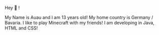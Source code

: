 Hey 👋 !

My Name is Auau and I am 13 years old! 
My home country is Germany / Bavaria. I like to play Minecraft with my friends! I am developing in Java, HTML and CSS!<!---
Auau2401/Auau2401 is a ✨ special ✨ repository because its `README.md` (this file) appears on your GitHub profile.
You can click the Preview link to take a look at your changes.
--->
